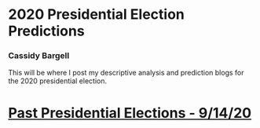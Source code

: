 # 2020 Presidential Election Predictions
### Cassidy Bargell

This will be where I post my descriptive analysis and prediction blogs for the 2020 presidential election. 

# [Past Presidential Elections - 9/14/20](posts/week_1.md)
